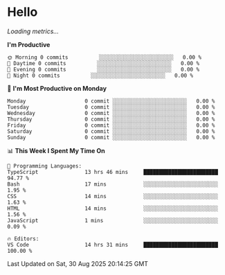 # Hello

<!-- METRICS:START -->
<p><em>Loading metrics…</em></p>
<!-- METRICS:END -->

<!--START_SECTION:waka-->
**I'm Productive**

```text
🌞 Morning 0 commits          ░░░░░░░░░░░░░░░░░░░░░░░░   0.00 % 
🌆 Daytime 0 commits          ░░░░░░░░░░░░░░░░░░░░░░░░   0.00 % 
🌃 Evening 0 commits          ░░░░░░░░░░░░░░░░░░░░░░░░   0.00 % 
🌙 Night 0 commits          ░░░░░░░░░░░░░░░░░░░░░░░░   0.00 % 
```
📅 **I'm Most Productive on Monday**

```text
Monday                   0 commit ░░░░░░░░░░░░░░░░░░░░░░░░   0.00 % 
Tuesday                  0 commit ░░░░░░░░░░░░░░░░░░░░░░░░   0.00 % 
Wednesday                0 commit ░░░░░░░░░░░░░░░░░░░░░░░░   0.00 % 
Thursday                 0 commit ░░░░░░░░░░░░░░░░░░░░░░░░   0.00 % 
Friday                   0 commit ░░░░░░░░░░░░░░░░░░░░░░░░   0.00 % 
Saturday                 0 commit ░░░░░░░░░░░░░░░░░░░░░░░░   0.00 % 
Sunday                   0 commit ░░░░░░░░░░░░░░░░░░░░░░░░   0.00 % 
```

📊 **This Week I Spent My Time On**

```text
💬 Programming Languages: 
TypeScript               13 hrs 46 mins     ████████████████████████   94.77 % 
Bash                     17 mins            ░░░░░░░░░░░░░░░░░░░░░░░░   1.95 % 
CSS                      14 mins            ░░░░░░░░░░░░░░░░░░░░░░░░   1.63 % 
HTML                     14 mins            ░░░░░░░░░░░░░░░░░░░░░░░░   1.56 % 
JavaScript               1 mins             ░░░░░░░░░░░░░░░░░░░░░░░░   0.09 % 

🔥 Editors: 
VS Code                  14 hrs 31 mins     ████████████████████████   100.00 % 
```

 Last Updated on Sat, 30 Aug 2025 20:14:25 GMT
<!--END_SECTION:waka-->
